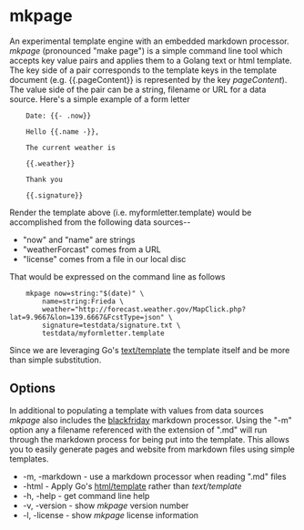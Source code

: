 
# mkpage

An experimental template engine with an embedded markdown processor.  *mkpage* (pronounced "make page") is 
a simple command line tool which accepts key value pairs and applies them to a Golang text or html 
template.  The key side of a pair corresponds to the template keys in the template document (e.g. 
{{.pageContent}} is represented by the key *pageContent*). The value side of the pair can be a string, 
filename or URL for a data source. Here's a simple example of a form letter

```template
    Date: {{- .now}}

    Hello {{.name -}},
    
    The current weather is

    {{.weather}}

    Thank you

    {{.signature}}
```

Render the template above (i.e. myformletter.template) would be accomplished from the following
data sources--

+ "now" and "name" are strings
+ "weatherForcast" comes from a URL
+ "license" comes from a file in our local disc

That would be expressed on the command line as follows

```shell
    mkpage now=string:"$(date)" \
        name=string:Frieda \
        weather="http://forecast.weather.gov/MapClick.php?lat=9.9667&lon=139.6667&FcstType=json" \
        signature=testdata/signature.txt \
        testdata/myformletter.template
```

Since we are leveraging Go's [text/template](https://golang.org/pkg/text/template/) the template itself
and be more than simple substitution.

## Options

In additional to populating a template with values from data sources *mkpage* also includes the
[blackfriday](https://github.com/russross/blackfriday) markdown processor.  Using the "-m" option any
a filename referenced with the extension of ".md" will run through the markdown process for being put into 
the template.  This allows you to easily generate pages and website from markdown files using simple templates.

+ -m, -markdown - use a markdown processor when reading ".md" files 
+ -html - Apply Go's [html/template](https://golang.org/pkg/html/template/) rather than *text/template* 
+ -h, -help - get command line help
+ -v, -version - show *mkpage* version number
+ -l, -license - show *mkpage* license information



